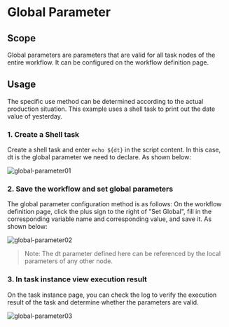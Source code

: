 # Global Parameter

## Scope

Global parameters are parameters that are valid for all task nodes of the entire workflow. It can be configured on the workflow definition page.

## Usage

The specific use method can be determined according to the actual production situation. This example uses a shell task to print out the date value of yesterday.

### 1. Create a Shell task

Create a shell task and enter `echo ${dt}` in the script content. In this case, dt is the global parameter we need to declare. As shown below:

![global-parameter01](/img/new_ui/dev/parameter/global_parameter01.png)

### 2. Save the workflow and set global parameters

The global parameter configuration method is as follows: On the workflow definition page, click the plus sign to the right of "Set Global", fill in the corresponding variable name and corresponding value, and save it. As shown below:

![global-parameter02](/img/new_ui/dev/parameter/global_parameter02.png)

> Note: The dt parameter defined here can be referenced by the local parameters of any other node.

### 3. In task instance view execution result

On the task instance page, you can check the log to verify the execution result of the task and determine whether the parameters are valid.

![global-parameter03](/img/new_ui/dev/parameter/global_parameter03.png)
